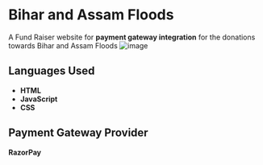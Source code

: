 # Bihar and Assam Floods
A Fund Raiser website for **payment gateway integration** for the donations towards Bihar and Assam Floods
![image](https://github.com/VaibhavMishra1341/Flood-Relief/assets/39896268/4c73aa37-138e-4a9b-acf0-e89c594dabe8)

## Languages Used
- __HTML__
- **JavaScript**
- __CSS__
## Payment Gateway Provider
**RazorPay**
